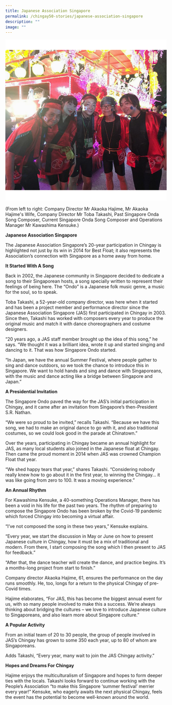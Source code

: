 ```yaml
---
title: Japanese Association Singapore
permalink: /chingay50-stories/japanese-association-singapore
description: ""
image: ""
---
```

![Japanese Association Singapore](/images/Chingay50%20Stories/JAS.jpg)

(From left to right: Company Director Mr Akaoka Hajime, Mr Akaoka Hajime's Wife, Company Director Mr Toba Takashi, Past Singapore Onda Song Composer, Current Singapore Onda Song Composer and Operations Manager Mr Kawashima Kensuke.)

**Japanese Association Singapore**

The Japanese Association Singapore’s 20-year participation in Chingay is highlighted not just by its win in 2014 for Best Float; it also represents the Association’s connection with Singapore as a home away from home.

**It Started With A Song**

Back in 2002, the Japanese community in Singapore decided to dedicate a song to their Singaporean hosts, a song specially written to represent their feelings of being here. The “Ondo” is a Japanese folk music genre, a music for the soul, so to speak. 

Toba Takashi, a 52-year-old company director, was here when it started and has been a project member and performance director since the Japanese Association Singapore (JAS) first participated in Chingay in 2003. Since then, Takashi has worked with composers every year to produce the original music and match it with dance choreographers and costume designers.

“20 years ago, a JAS staff member brought up the idea of this song,” he says. “We thought it was a brilliant idea, wrote it up and started singing and dancing to it. That was how Singapore Ondo started.

“In Japan, we have the annual Summer Festival, where people gather to sing and dance outdoors, so we took the chance to introduce this in Singapore. We want to hold hands and sing and dance with Singaporeans, with the music and dance acting like a bridge between Singapore and Japan.”


**A Presidential Invitation**

The Singapore Ondo paved the way for the JAS’s initial participation in Chingay, and it came after an invitation from Singapore’s then-President S.R. Nathan.

“We were so proud to be invited,” recalls Takashi. “Because we have this song, we had to make an original dance to go with it, and also traditional costumes, so we could look good in the parade at Chinatown.”

Over the years, participating in Chingay became an annual highlight for JAS, as many local students also joined in the Japanese float at Chingay. Then came the proud moment in 2014 when JAS was crowned Champion Float that year.
 
“We shed happy tears that year,” shares Takashi. “Considering nobody really knew how to go about it in the first year, to winning the Chingay… it was like going from zero to 100. It was a moving experience.”

**An Annual Rhythm**

For Kawashima Kensuke, a 40-something Operations Manager, there has been a void in his life for the past two years. The rhythm of preparing to compose the Singapore Ondo has been broken by the Covid-19 pandemic which forced Chingay into becoming a virtual affair. 

“I’ve not composed the song in these two years,” Kensuke explains. 

“Every year, we start the discussion in May or June on how to present Japanese culture in Chingay, how it must be a mix of traditional and modern. From there, I start composing the song which I then present to JAS for feedback.”

“After that, the dance teacher will create the dance, and practice begins. It’s a months-long project from start to finish.”

Company director Akaoka Hajime, 61, ensures the performance on the day runs smoothly. He, too, longs for a return to the physical Chingay of pre-Covid times.

Hajime elaborates, “For JAS, this has become the biggest annual event for us, with so many people involved to make this a success. We’re always thinking about bridging the cultures – we love to introduce Japanese culture to Singaporeans, and also learn more about Singapore culture.”

**A Popular Activity**

From an initial team of 20 to 30 people, the group of people involved in JAS’s Chingay has grown to some 350 each year, up to 80 of whom are Singaporeans.

Adds Takashi, “Every year, many wait to join the JAS Chingay activity.”

**Hopes and Dreams For Chingay**

Hajime enjoys the multiculturalism of Singapore and hopes to form deeper ties with the locals. Takashi looks forward to continue working with the People’s Association “to make this Singapore ‘summer festival’ merrier every year!” Kensuke, who eagerly awaits the next physical Chingay, feels the event has the potential to become well-known around the world.